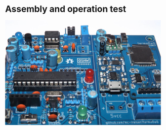 # Assembly and operation test

![Test](https://raw.githubusercontent.com/mc-ireiser/termoDaQ/master/Photographs/termoDaQ.jpg)
